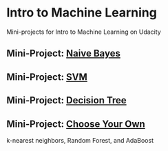 # Intro to Machine Learning
Mini-projects for Intro to Machine Learning on Udacity

## Mini-Project: [Naive Bayes](https://github.com/akueisara/intro-to-machine-learning/tree/master/naive_bayes)

## Mini-Project: [SVM](https://github.com/akueisara/intro-to-machine-learning/tree/master/svm)

## Mini-Project: [Decision Tree](https://github.com/akueisara/intro-to-machine-learning/tree/master/decision_tree)

## Mini-Project: [Choose Your Own](https://github.com/akueisara/intro-to-machine-learning/tree/master/choose_your_own)
k-nearest neighbors, Random Forest, and AdaBoost
